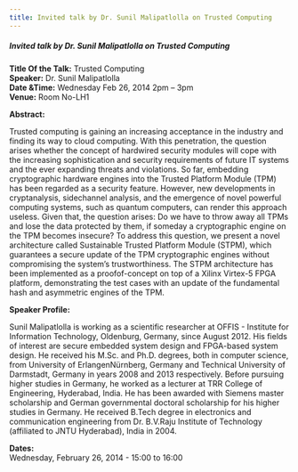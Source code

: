 ```yaml
---
title: Invited talk by Dr. Sunil Malipatlolla on Trusted Computing
---
```


##### **Invited talk by Dr. Sunil Malipatlolla on Trusted Computing**  
**Title Of the Talk:** Trusted Computing  
**Speaker:** Dr. Sunil Malipatlolla  
**Date &Time:** Wednesday Feb 26, 2014 2pm – 3pm  
**Venue:** Room No-LH1

**Abstract:**  

Trusted computing is gaining an increasing acceptance in the industry and finding its way to cloud computing. With this penetration, the question arises whether the concept of hardwired security modules will cope with the increasing sophistication and security requirements of future IT systems and the ever expanding threats and violations. So far, embedding cryptographic hardware engines into the Trusted Platform Module (TPM) has been regarded as a security feature. However, new developments in cryptanalysis, sidechannel analysis, and the emergence of novel powerful computing systems, such as quantum computers, can render this approach useless. Given that, the question arises: Do we have to throw away all TPMs and lose the data protected by them, if someday a cryptographic engine on the TPM becomes insecure? To address this question, we present a novel architecture called Sustainable Trusted Platform Module (STPM), which guarantees a secure update of the TPM cryptographic engines without compromising the system’s trustworthiness. The STPM architecture has been implemented as a proofof-concept on top of a Xilinx Virtex-5 FPGA platform, demonstrating the test cases with an update of the fundamental hash and asymmetric engines of the TPM. 

**Speaker Profile:**  

Sunil Malipatlolla is working as a scientific researcher at OFFIS - Institute for Information Technology, Oldenburg, Germany, since August 2012. His fields of interest are secure embedded system design and FPGA-based system design. He received his M.Sc. and Ph.D. degrees, both in computer science, from University of ErlangenNürnberg, Germany and Technical University of Darmstadt, Germany in years 2008 and 2013 respectively. Before pursuing higher studies in Germany, he worked as a lecturer at TRR College of Engineering, Hyderabad, India. He has been awarded with Siemens master scholarship and German governmental doctoral scholarship for his higher studies in Germany. He received B.Tech degree in electronics and communication engineering from Dr. B.V.Raju Institute of Technology (affiliated to JNTU Hyderabad), India in 2004.

**Dates:**  
Wednesday, February 26, 2014 - 15:00 to 16:00